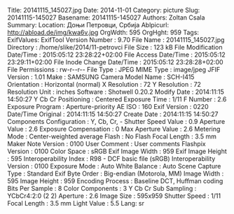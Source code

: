 Title: 20141115_145027.jpg
Date: 2014-11-01
Category: picture
Slug: 20141115-145027
Basename: 20141115-145027
Authors: Zoltan Csala
Summary:
Location: Доњи Петровци, Србија
Ablpicurl: http://abload.de/img/kwa6v.jpg
OrgWdth: 595
OrgHght: 959
Tags:
ExifValues: ExifTool Version Number : 9.70
            File Name : 20141115_145027.jpg
            Directory : /home/slike/2014/11-petrovci
            File Size : 123 kB
            File Modification Date/Time : 2015:05:12 23:28:22+02:00
            File Access Date/Time : 2015:05:12 23:29:11+02:00
            File Inode Change Date/Time : 2015:05:12 23:28:28+02:00
            File Permissions : rw-r--r--
            File Type : JPEG
            MIME Type : image/jpeg
            JFIF Version : 1.01
            Make : SAMSUNG
            Camera Model Name : SCH-I415
            Orientation : Horizontal (normal)
            X Resolution : 72
            Y Resolution : 72
            Resolution Unit : inches
            Software : Shotwell 0.20.2
            Modify Date : 2014:11:15 14:50:27
            Y Cb Cr Positioning : Centered
            Exposure Time : 1/11
            F Number : 2.6
            Exposure Program : Aperture-priority AE
            ISO : 160
            Exif Version : 0220
            Date/Time Original : 2014:11:15 14:50:27
            Create Date : 2014:11:15 14:50:27
            Components Configuration : Y, Cb, Cr, -
            Shutter Speed Value : 0.9
            Aperture Value : 2.6
            Exposure Compensation : 0
            Max Aperture Value : 2.6
            Metering Mode : Center-weighted average
            Flash : No Flash
            Focal Length : 3.5 mm
            Maker Note Version : 0100
            User Comment : User comments
            Flashpix Version : 0100
            Color Space : sRGB
            Exif Image Width : 959
            Exif Image Height : 595
            Interoperability Index : R98 - DCF basic file (sRGB)
            Interoperability Version : 0100
            Exposure Mode : Auto
            White Balance : Auto
            Scene Capture Type : Standard
            Exif Byte Order : Big-endian (Motorola, MM)
            Image Width : 595
            Image Height : 959
            Encoding Process : Baseline DCT, Huffman coding
            Bits Per Sample : 8
            Color Components : 3
            Y Cb Cr Sub Sampling : YCbCr4:2:0 (2 2)
            Aperture : 2.6
            Image Size : 595x959
            Shutter Speed : 1/11
            Focal Length : 3.5 mm
            Light Value : 5.5
Lang: sr

